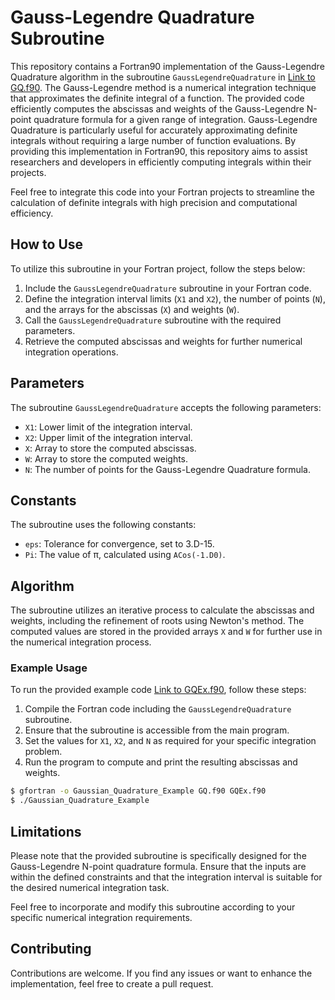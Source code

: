 # Gauss-Legendre Quadrature Subroutine

This repository contains a Fortran90 implementation of the Gauss-Legendre Quadrature algorithm in the subroutine `GaussLegendreQuadrature` in [Link to GQ.f90](GQ.f90). The Gauss-Legendre method is a numerical integration technique that approximates the definite integral of a function. The provided code efficiently computes the abscissas and weights of the Gauss-Legendre N-point quadrature formula for a given range of integration.
Gauss-Legendre Quadrature is particularly useful for accurately approximating definite integrals without requiring a large number of function evaluations. By providing this implementation in Fortran90, this repository aims to assist researchers and developers in efficiently computing integrals within their projects.

Feel free to integrate this code into your Fortran projects to streamline the calculation of definite integrals with high precision and computational efficiency.

## How to Use

To utilize this subroutine in your Fortran project, follow the steps below:

1. Include the `GaussLegendreQuadrature` subroutine in your Fortran code.
2. Define the integration interval limits (`X1` and `X2`), the number of points (`N`), and the arrays for the abscissas (`X`) and weights (`W`).
3. Call the `GaussLegendreQuadrature` subroutine with the required parameters.
4. Retrieve the computed abscissas and weights for further numerical integration operations.

## Parameters

The subroutine `GaussLegendreQuadrature` accepts the following parameters:

- `X1`: Lower limit of the integration interval.
- `X2`: Upper limit of the integration interval.
- `X`: Array to store the computed abscissas.
- `W`: Array to store the computed weights.
- `N`: The number of points for the Gauss-Legendre Quadrature formula.

## Constants

The subroutine uses the following constants:

- `eps`: Tolerance for convergence, set to 3.D-15.
- `Pi`: The value of π, calculated using `ACos(-1.D0)`.

## Algorithm

The subroutine utilizes an iterative process to calculate the abscissas and weights, including the refinement of roots using Newton's method. The computed values are stored in the provided arrays `X` and `W` for further use in the numerical integration process.

### Example Usage

To run the provided example code [Link to GQEx.f90](GQEx.f90), follow these steps:

1. Compile the Fortran code including the `GaussLegendreQuadrature` subroutine.
2. Ensure that the subroutine is accessible from the main program.
3. Set the values for `X1`, `X2`, and `N` as required for your specific integration problem.
4. Run the program to compute and print the resulting abscissas and weights.

```bash
$ gfortran -o Gaussian_Quadrature_Example GQ.f90 GQEx.f90
$ ./Gaussian_Quadrature_Example
```

## Limitations

Please note that the provided subroutine is specifically designed for the Gauss-Legendre N-point quadrature formula. Ensure that the inputs are within the defined constraints and that the integration interval is suitable for the desired numerical integration task.

Feel free to incorporate and modify this subroutine according to your specific numerical integration requirements.

## Contributing

Contributions are welcome. If you find any issues or want to enhance the implementation, feel free to create a pull request.

